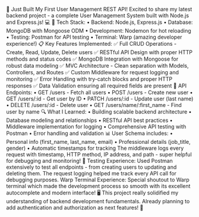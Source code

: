 🚀 Just Built My First User Management REST API! Excited to share my latest backend project - a complete User Management System built with Node.js and Express.js! 💻 🔧 Tech Stack: • Backend: Node.js, Express.js • Database: MongoDB with Mongoose ODM • Development: Nodemon for hot reloading • Testing: Postman for API testing • Terminal: Warp (amazing developer experience!) 📋 Key Features Implemented: ✅ Full CRUD Operations - Create, Read, Update, Delete users ✅ RESTful API Design with proper HTTP methods and status codes ✅ MongoDB Integration with Mongoose for robust data modeling ✅ MVC Architecture - Clean separation with Models, Controllers, and Routes ✅ Custom Middleware for request logging and monitoring ✅ Error Handling with try-catch blocks and proper HTTP responses ✅ Data Validation ensuring all required fields are present 🎯 API Endpoints: • GET /users - Fetch all users • POST /users - Create new user • GET /users/:id - Get user by ID • PATCH /users/:id - Update user (last name) • DELETE /users/:id - Delete user • GET /users/name/:first_name - Find user by name 🔍 What I Learned: • Building scalable backend architecture • Database modeling and relationships • RESTful API best practices • Middleware implementation for logging • Comprehensive API testing with Postman • Error handling and validation 📊 User Schema includes: • Personal info (first_name, last_name, email) • Professional details (job_title, gender) • Automatic timestamps for tracking The middleware logs every request with timestamp, HTTP method, IP address, and path - super helpful for debugging and monitoring! 📝 Testing Experience: Used Postman extensively to test all endpoints - from creating users to updating and deleting them. The request logging helped me track every API call for debugging purposes. Warp Terminal Experience: Special shoutout to Warp terminal which made the development process so smooth with its excellent autocomplete and modern interface! 🖥️ This project really solidified my understanding of backend development fundamentals. Already planning to add authentication and authorization as next features! 🔐
